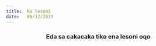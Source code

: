 ```yaml
---
title:  Na lesoni
date:   05/12/2019
---
```


### <center>Eda sa cakacaka tiko ena lesoni oqo</center>